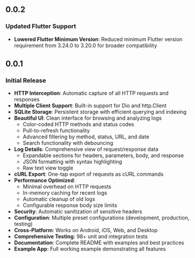 ## 0.0.2

### Updated Flutter Support

* **Lowered Flutter Minimum Version**: Reduced minimum Flutter version requirement from 3.24.0 to 3.20.0 for broader compatibility

## 0.0.1

### Initial Release

* **HTTP Interception**: Automatic capture of all HTTP requests and responses
* **Multiple Client Support**: Built-in support for Dio and http.Client
* **SQLite Storage**: Persistent storage with efficient querying and indexing
* **Beautiful UI**: Clean interface for browsing and analyzing logs
  * Color-coded HTTP methods and status codes
  * Pull-to-refresh functionality
  * Advanced filtering by method, status, URL, and date
  * Search functionality with debouncing
* **Log Details**: Comprehensive view of request/response data
  * Expandable sections for headers, parameters, body, and response
  * JSON formatting with syntax highlighting
  * Raw text view toggle
* **cURL Export**: One-tap export of requests as cURL commands
* **Performance Optimized**:
  * Minimal overhead on HTTP requests
  * In-memory caching for recent logs
  * Automatic cleanup of old logs
  * Configurable response body size limits
* **Security**: Automatic sanitization of sensitive headers
* **Configuration**: Multiple preset configurations (development, production, testing)
* **Cross-Platform**: Works on Android, iOS, Web, and Desktop
* **Comprehensive Testing**: 98+ unit and integration tests
* **Documentation**: Complete README with examples and best practices
* **Example App**: Full working example demonstrating all features
